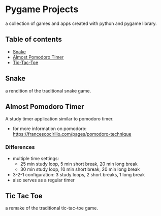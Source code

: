 # Pygame Projects
a collection of games and apps created with python and pygame library.

## Table of contents
* [Snake](#snake)
* [Almost Pomodoro Timer](#almost-pomodoro-timer)
* [Tic-Tac-Toe](#tic-tac-toe)


## Snake
a rendition of the traditional snake game.

## Almost Pomodoro Timer
A study timer application similar to pomodoro timer.
- for more information on pomodoro: https://francescocirillo.com/pages/pomodoro-technique
### Differences
  - multiple time settings:
    - 25 min study loop, 5 min short break, 20 min long break
    - 30 min study loop, 10 min short break, 20 min long break
  - 3-2-1 configuration: 3 study loops, 2 short breaks, 1 long break
  - also serves as a regular timer

## Tic Tac Toe
a remake of the traditional tic-tac-toe game. 


